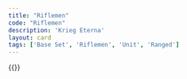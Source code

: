 ```yaml
---
title: "Riflemen"
code: "Riflemen"
description: 'Krieg Eterna'
layout: card
tags: ['Base Set', 'Riflemen', 'Unit', 'Ranged']
---
```

{{<card-detail-page title="Riflemen" artwork="Infantry combat on a road by Paul-Louis-NarcisseGrolleron (1870)" />}}